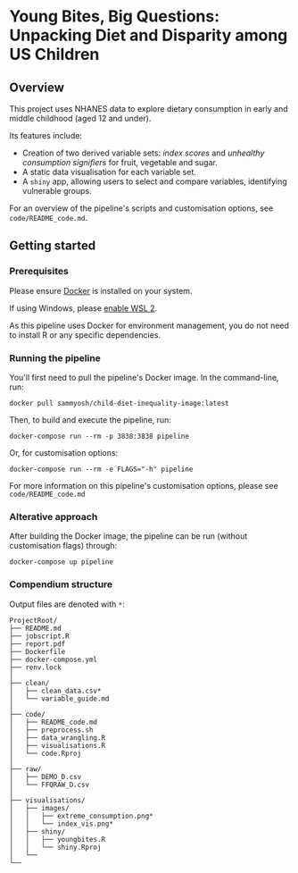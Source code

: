# Young Bites, Big Questions: Unpacking Diet and Disparity among US Children

## Overview
This project uses NHANES data to explore dietary consumption in early and middle childhood (aged 12 and under).

Its features include:
* Creation of two derived variable sets: _index scores_ and _unhealthy consumption signifiers_ for fruit, vegetable and sugar.
* A static data visualisation for each variable set.
* A `shiny` app, allowing users to select and compare variables, identifying vulnerable groups.

For an overview of the pipeline's scripts and customisation options, see `code/README_code.md`.

## Getting started

### Prerequisites

Please ensure [Docker](https://docs.docker.com/engine/install/) is installed on your system.

If using Windows, please [enable WSL 2](https://learn.microsoft.com/en-us/windows/wsl/install). 

As this pipeline uses Docker for environment management, you do not need to install R or any specific dependencies.

### Running the pipeline

You'll first need to pull the pipeline's Docker image. In the command-line, run:

```
docker pull sammyosh/child-diet-inequality-image:latest
```

Then, to build and execute the pipeline, run:

```
docker-compose run --rm -p 3838:3838 pipeline
```

Or, for customisation options:

```
docker-compose run --rm -e FLAGS="-h" pipeline
```

For more information on this pipeline's customisation options, please see `code/README_code.md`

### Alterative approach

After building the Docker image, the pipeline can be run (without customisation flags) through:

```
docker-compose up pipeline
```

### Compendium structure

Output files are denoted with `*`:

```
ProjectRoot/
├── README.md
├── jobscript.R
├── report.pdf
├── Dockerfile
├── docker-compose.yml
├── renv.lock
│
├── clean/
│   ├── clean_data.csv*
│   └── variable_guide.md
│
├── code/
│   ├── README_code.md
│   ├── preprocess.sh
│   ├── data_wrangling.R
│   ├── visualisations.R
│   └── code.Rproj
│
├── raw/
│   ├── DEMO_D.csv
│   └── FFQRAW_D.csv
│
├── visualisations/
│   ├── images/
│   │   ├── extreme_consumption.png*
│   │   └── index_vis.png*
│   ├── shiny/
│   │   ├── youngbites.R
│   │   └── shiny.Rproj
│   └── 
└── 
